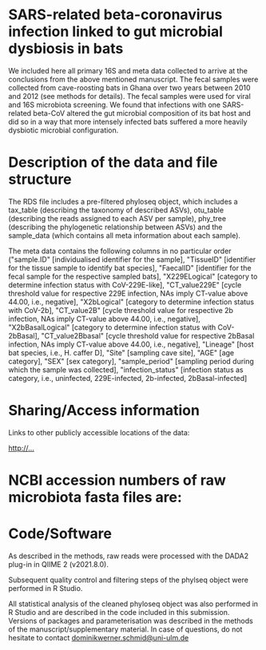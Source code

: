# SARS-related beta-coronavirus infection linked to gut microbial dysbiosis in bats

We included here all primary 16S and meta data collected to arrive at the conclusions from the above mentioned manuscript. The fecal samples were collected from cave-roosting bats in Ghana over two years  between 2010 and 2012 (see methods for details). The fecal samples were used for viral and 16S microbiota screening. We found that infections with one SARS-related beta-CoV altered the gut microbial composition of its bat host and did so in a way that more intensely infected bats suffered a more heavily dysbiotic microbial configuration. 

# Description of the data and file structure

The RDS file includes a pre-filtered phyloseq object, which includes a tax_table (describing the taxonomy of described ASVs), otu_table (describing the reads assigned to each ASV per sample), phy_tree (describing the phylogenetic relationship between ASVs) and the sample_data (which contains all meta information about each sample).

The meta data contains the following columns in no particular order ("sample.ID"  [individualised identifier for the sample], "TissueID" [identifier for the tissue sample to identify bat species], "FaecalID" [identifier for the fecal sample for the respective sampled bats], "X229ELogical" [category to determine infection status with CoV-229E-like], "CT_value229E" [cycle threshold value for respective 229E infection, NAs imply CT-value above 44.00, i.e., negative], "X2bLogical" [category to determine infection status with CoV-2b], "CT_value2B" [cycle threshold value for respective 2b infection, NAs imply CT-value above 44.00, i.e., negative], "X2bBasalLogical" [category to determine infection status with CoV-2bBasal], "CT_value2Bbasal" [cycle threshold value for respective 2bBasal infection, NAs imply CT-value above 44.00, i.e., negative], "Lineage" [host bat species, i.e., H. caffer D], "Site" [sampling cave site], "AGE" [age category], "SEX" [sex category], "sample_period" [sampling period during which the sample was collected], "infection_status" [infection status as category, i.e., uninfected, 229E-infected, 2b-infected, 2bBasal-infected]

# Sharing/Access information

Links to other publicly accessible locations of the data:

[http://...](https://doi.org/10.5061/dryad.sxksn039t)

# NCBI accession numbers of raw microbiota fasta files are:



# Code/Software

As described in the methods, raw reads were processed with the DADA2 plug-in in QIIME 2 (v2021.8.0).

Subsequent quality control and filtering steps of the phylseq object were performed in R Studio. 

All statistical analysis of the cleaned phyloseq object was also performed in R Studio and are described in the code included in this submission. Versions of packages and parameterisation was described in the methods of the manuscript/supplementary material. In case of questions, do not hesitate to contact dominikwerner.schmid@uni-ulm.de
